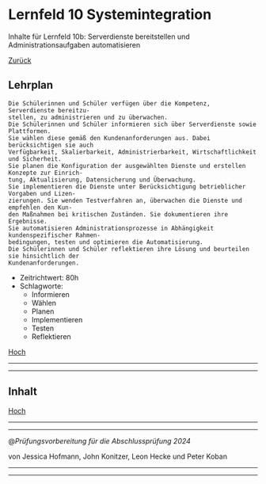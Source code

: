 # Lernfeld 10 Systemintegration

Inhalte für Lernfeld 10b: Serverdienste bereitstellen und Administrationsaufgaben automatisieren

[Zurück](/README.md)

## Lehrplan

```Text
Die Schülerinnen und Schüler verfügen über die Kompetenz, Serverdienste bereitzu-
stellen, zu administrieren und zu überwachen.
Die Schülerinnen und Schüler informieren sich über Serverdienste sowie Plattformen.
Sie wählen diese gemäß den Kundenanforderungen aus. Dabei berücksichtigen sie auch
Verfügbarkeit, Skalierbarkeit, Administrierbarkeit, Wirtschaftlichkeit und Sicherheit.
Sie planen die Konfiguration der ausgewählten Dienste und erstellen Konzepte zur Einrich-
tung, Aktualisierung, Datensicherung und Überwachung.
Sie implementieren die Dienste unter Berücksichtigung betrieblicher Vorgaben und Lizen-
zierungen. Sie wenden Testverfahren an, überwachen die Dienste und empfehlen den Kun-
den Maßnahmen bei kritischen Zuständen. Sie dokumentieren ihre Ergebnisse.
Sie automatisieren Administrationsprozesse in Abhängigkeit kundenspezifischer Rahmen-
bedingungen, testen und optimieren die Automatisierung.
Die Schülerinnen und Schüler reflektieren ihre Lösung und beurteilen sie hinsichtlich der
Kundenanforderungen.
```

- Zeitrichtwert: 80h
- Schlagworte:
  - Informieren
  - Wählen
  - Planen
  - Implementieren
  - Testen
  - Reflektieren

[Hoch](#lernfeld-10-systemintegration)

---
---

## Inhalt

[Hoch](#lernfeld-10-systemintegration)

---
---

@_Prüfungsvorbereitung für die Abschlussprüfung 2024_

von Jessica Hofmann, John Konitzer, Leon Hecke und Peter Koban

---
---
